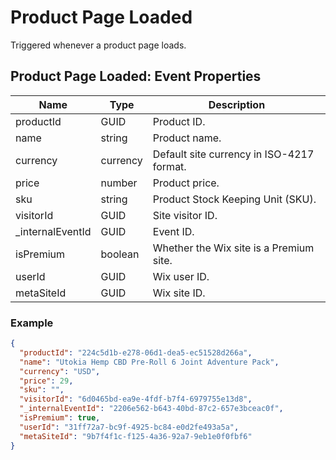 # Product Page Loaded

Triggered whenever a product page loads.

## Product Page Loaded: Event Properties

| Name              | Type     | Description                               |
| ----------------- | -------- | ----------------------------------------- |
| productId         | GUID     | Product ID.                               |
| name              | string   | Product name.                             |
| currency          | currency | Default site currency in ISO-4217 format. |
| price             | number   | Product price.                            |
| sku               | string   | Product Stock Keeping Unit (SKU).         |
| visitorId         | GUID     | Site visitor ID.                          |
| _internalEventId | GUID     | Event ID.                                 |
| isPremium         | boolean  | Whether the Wix site is a Premium site.   |
| userId            | GUID     | Wix user ID.                              |
| metaSiteId        | GUID     | Wix site ID.                              |

### Example

```json
{
  "productId": "224c5d1b-e278-06d1-dea5-ec51528d266a",
  "name": "Utokia Hemp CBD Pre-Roll 6 Joint Adventure Pack",
  "currency": "USD",
  "price": 29,
  "sku": "",
  "visitorId": "6d0465bd-ea9e-4fdf-b7f4-6979755e13d8",
  "_internalEventId": "2206e562-b643-40bd-87c2-657e3bceac0f",
  "isPremium": true,
  "userId": "31ff72a7-bc9f-4925-bc84-e0d2fe493a5a",
  "metaSiteId": "9b7f4f1c-f125-4a36-92a7-9eb1e0f0fbf6"
}
```
